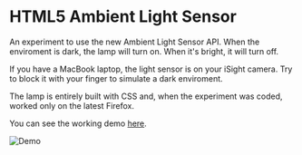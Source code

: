# HTML5 Ambient Light Sensor

An experiment to use the new Ambient Light Sensor API.
When the enviroment is dark, the lamp will turn on.
When it's bright, it will turn off.

If you have a MacBook laptop, the light sensor is on your iSight camera.
Try to block it with your finger to simulate a dark enviroment.

The lamp is entirely built with CSS and, when the experiment was coded, worked
only on the latest Firefox.

You can see the working demo
[here](http://caiogondim.github.io/css3-lightbulb-with-ambient-light-sensor/).

<img
  src="https://raw2.github.com/caiogondim/css3-lightbulb-with-ambient-light-sensor/gh-pages/demo.gif"
  alt="Demo"
/>
